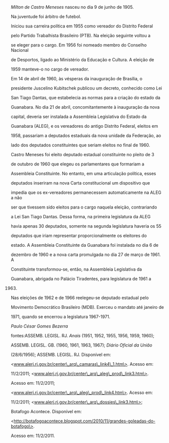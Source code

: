 

*Mílton de Castro Meneses* nasceu no dia 9 de junho de 1905.



Na juventude foi árbitro de futebol.



Iniciou sua carreira política em 1955 como vereador do Distrito Federal

pelo Partido Trabalhista Brasileiro (PTB). Na eleição seguinte voltou a

se eleger para o cargo. Em 1956 foi nomeado membro do Conselho Nacional

de Desportos, ligado ao Ministério da Educação e Cultura. A eleição de

1959 manteve-o no cargo de vereador.



Em 14 de abril de 1960, às vésperas da inauguração de Brasília, o

presidente Juscelino Kubitschek publicou um decreto, conhecido como Lei

San Tiago Dantas, que estabelecia as normas para a criação do estado da

Guanabara. No dia 21 de abril, concomitantemente à inauguração da nova

capital, deveria ser instalada a Assembleia Legislativa do Estado da

Guanabara (ALEG), e os vereadores do antigo Distrito Federal, eleitos em

1958, passariam a deputados estaduais da nova unidade da Federação, ao

lado dos deputados constituintes que seriam eleitos no final de 1960.



Castro Meneses foi eleito deputado estadual constituinte no pleito de 3

de outubro de 1960 que elegeu os parlamentares que formariam a

Assembleia Constituinte. No entanto, em uma articulação política, esses

deputados inseriram na nova Carta constitucional um dispositivo que

impedia que os ex-vereadores permanecessem automaticamente na ALEG a não

ser que tivessem sido eleitos para o cargo naquela eleição, contrariando

a Lei San Tiago Dantas. Dessa forma, na primeira legislatura da ALEG

havia apenas 30 deputados, somente na segunda legislatura haveria os 55

deputados que iriam representar proporcionalmente os eleitores do

estado. A Assembleia Constituinte da Guanabara foi instalada no dia 6 de

dezembro de 1960 e a nova carta promulgada no dia 27 de março de 1961. A

Constituinte transformou-se, então, na Assembleia Legislativa da

Guanabara, abrigada no Palácio Tiradentes, para legislatura de 1961 a

1963.



Nas eleições de 1962 e de 1966 reelegeu-se deputado estadual pelo

Movimento Democrático Brasileiro (MDB). Exerceu o mandato até janeiro de

1971, quando se encerrou a legislatura 1967-1971.



*Paulo César Gomes Bezerra*



fontes:ASSEMB. LEGISL. RJ. *Anais* (1951, 1952, 1955, 1956, 1959, 1960);

ASSEMB. LEGISL. GB. (1960, 1961, 1963, 1967); *Diário Oficial da União*

(28/6/1956); ASSEMB. LEGISL. RJ. Disponível em:

\<www.alerj.rj.gov.br/center\_arq\_camaras\_link4\_1.htm\>. Acesso em:

11/2/2011; \<www.alerj.rj.gov.br/center\_arq\_aleg\_prod\_link3.htm\>.

Acesso em: 11/2/2011;

\<www.alerj.rj.gov.br/center\_arq\_aleg\_prod\_link4.htm\>. Acesso em:

11/2/2011; \<www.alerj.rj.gov.br/center\_arq\_dossies\_link3.htm\>;

Botafogo Acontece. Disponível em:

\<http://botafogoacontece.blogspot.com/2010/11/grandes-goleadas-do-botafogo\>.

Acesso em: 11/2/2011.

